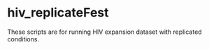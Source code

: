 # hiv_replicateFest

These scripts are for running HIV expansion dataset with replicated conditions.
